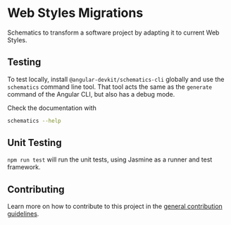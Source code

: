 # Web Styles Migrations

Schematics to transform a software project by adapting it to current Web Styles.

## Testing

To test locally, install `@angular-devkit/schematics-cli` globally and use the `schematics` command line tool. That tool acts the same as the `generate` command of the Angular CLI, but also has a debug mode.

Check the documentation with

```bash
schematics --help
```

## Unit Testing

`npm run test` will run the unit tests, using Jasmine as a runner and test framework.

## Contributing

Learn more on how to contribute to this project in the [general contribution guidelines](../../CONTRIBUTING.md).
